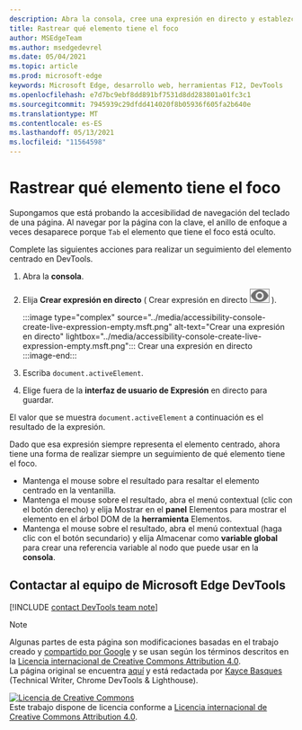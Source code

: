 ```yaml
---
description: Abra la consola, cree una expresión en directo y establezca la expresión en document.activeElement.
title: Rastrear qué elemento tiene el foco
author: MSEdgeTeam
ms.author: msedgedevrel
ms.date: 05/04/2021
ms.topic: article
ms.prod: microsoft-edge
keywords: Microsoft Edge, desarrollo web, herramientas F12, DevTools
ms.openlocfilehash: e7d7bc9ebf8dd891bf7531d8dd283801a01fc3c1
ms.sourcegitcommit: 7945939c29dfdd414020f8b05936f605fa2b640e
ms.translationtype: MT
ms.contentlocale: es-ES
ms.lasthandoff: 05/13/2021
ms.locfileid: "11564598"
---
```

<!-- Copyright Kayce Basques 

   Licensed under the Apache License, Version 2.0 (the "License");
   you may not use this file except in compliance with the License.
   You may obtain a copy of the License at

       https://www.apache.org/licenses/LICENSE-2.0

   Unless required by applicable law or agreed to in writing, software
   distributed under the License is distributed on an "AS IS" BASIS,
   WITHOUT WARRANTIES OR CONDITIONS OF ANY KIND, either express or implied.
   See the License for the specific language governing permissions and
   limitations under the License.  -->  
# <a name="track-which-element-has-focus"></a>Rastrear qué elemento tiene el foco  

Supongamos que está probando la accesibilidad de navegación del teclado de una página.  Al navegar por la página con la clave, el anillo de enfoque a veces desaparece porque `Tab` el elemento que tiene el foco está oculto.  

Complete las siguientes acciones para realizar un seguimiento del elemento centrado en DevTools.  

1.  Abra la **consola**.  
1.  Elija **Crear expresión en directo** \( Crear expresión en directo ![ ](../media/create-live-expression-icon.msft.png) \).  
    
    :::image type="complex" source="../media/accessibility-console-create-live-expression-empty.msft.png" alt-text="Crear una expresión en directo" lightbox="../media/accessibility-console-create-live-expression-empty.msft.png":::
       Crear una expresión en directo  
    :::image-end:::  
    
1.  Escriba `document.activeElement`.  
1.  Elige fuera de la **interfaz de usuario de Expresión** en directo para guardar.  
    
El valor que se muestra `document.activeElement` a continuación es el resultado de la expresión.  

Dado que esa expresión siempre representa el elemento centrado, ahora tiene una forma de realizar siempre un seguimiento de qué elemento tiene el foco.  

*   Mantenga el mouse sobre el resultado para resaltar el elemento centrado en la ventanilla.  
*   Mantenga el mouse sobre el resultado, abra el menú contextual \(clic con el botón derecho\) y elija Mostrar en el **panel** Elementos para mostrar el elemento en el árbol DOM de la **herramienta** Elementos.  
*   Mantenga el mouse sobre el resultado, abra el menú contextual \(haga clic con el botón secundario\) y elija Almacenar como **variable global** para crear una referencia variable al nodo que puede usar en la **consola**.  

## <a name="getting-in-touch-with-the-microsoft-edge-devtools-team"></a>Contactar al equipo de Microsoft Edge DevTools  

[!INCLUDE [contact DevTools team note](../includes/contact-devtools-team-note.md)]  

<!-- links -->  

> [!NOTE]
> Algunas partes de esta página son modificaciones basadas en el trabajo creado y [compartido por Google][GoogleSitePolicies] y se usan según los términos descritos en la [Licencia internacional de Creative Commons Attribution 4.0][CCA4IL].  
> La página original se encuentra [aquí](https://developers.google.com/web/tools/chrome-devtools/accessibility/focus) y está redactada por [Kayce Basques][KayceBasques] \(Technical Writer, Chrome DevTools \& Lighthouse\).  

[![Licencia de Creative Commons][CCby4Image]][CCA4IL]  
Este trabajo dispone de licencia conforme a [Licencia internacional de Creative Commons Attribution 4.0][CCA4IL].  

[CCA4IL]: https://creativecommons.org/licenses/by/4.0  
[CCby4Image]: https://i.creativecommons.org/l/by/4.0/88x31.png  
[GoogleSitePolicies]: https://developers.google.com/terms/site-policies  
[KayceBasques]: https://developers.google.com/web/resources/contributors#kayce-basques  
